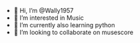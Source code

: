 - 👋 Hi, I’m @Wally1957
- 👀 I’m interested in Music
- 🌱 I’m currently also learning python
- 💞️ I’m looking to collaborate on musescore


<!---
Wally1957/Wally1957 is a ✨ special ✨ repository because its `README.md` (this file) appears on your GitHub profile.
You can click the Preview link to take a look at your changes.
--->
